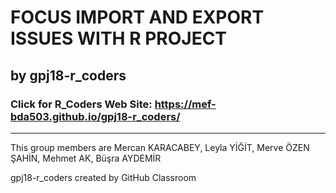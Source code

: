 # FOCUS IMPORT AND EXPORT ISSUES WITH R PROJECT  
## by gpj18-r_coders

### Click for R_Coders Web Site: https://mef-bda503.github.io/gpj18-r_coders/

***

This group members are Mercan KARACABEY, Leyla YİĞİT, Merve ÖZEN ŞAHİN, Mehmet AK, Büşra AYDEMİR

gpj18-r_coders created by GitHub Classroom


